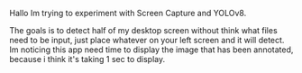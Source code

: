 Hallo Im trying to experiment with Screen Capture and YOLOv8. 

The goals is to detect half of my desktop screen without think what files
need to be input, just place whatever on your left screen and it will detect.
Im noticing this app need time to display the image that has been annotated,
because i think it's taking 1 sec to display.

